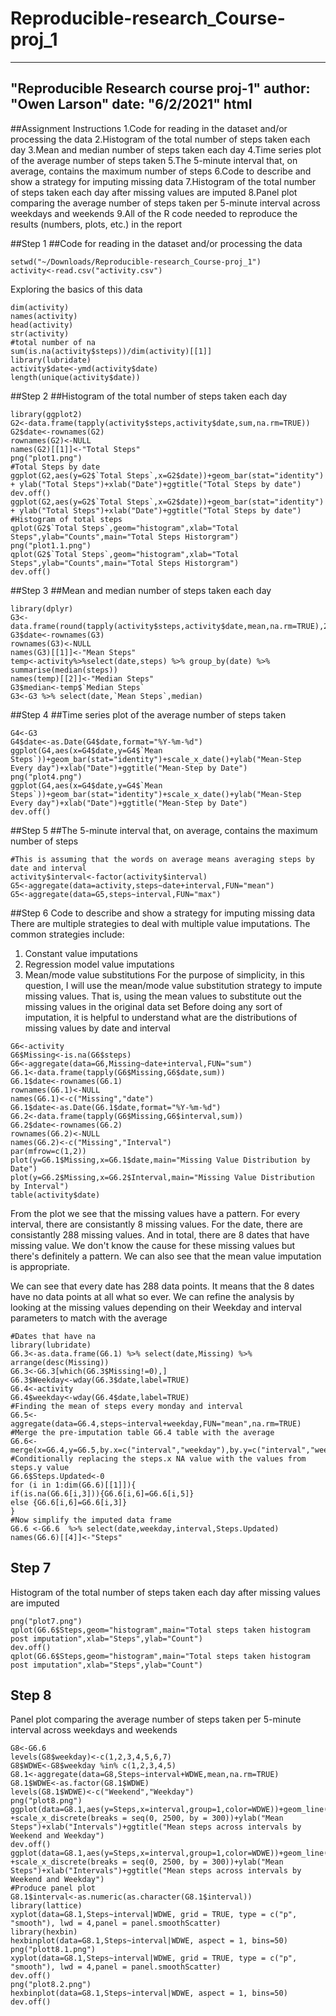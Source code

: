 # Reproducible-research_Course-proj_1
---
"Reproducible Research course proj-1"
author: "Owen Larson"
date: "6/2/2021"
html
---

##Assignment Instructions
1.Code for reading in the dataset and/or processing the data
2.Histogram of the total number of steps taken each day
3.Mean and median number of steps taken each day
4.Time series plot of the average number of steps taken
5.The 5-minute interval that, on average, contains the maximum number of steps
6.Code to describe and show a strategy for imputing missing data
7.Histogram of the total number of steps taken each day after missing values are imputed
8.Panel plot comparing the average number of steps taken per 5-minute interval across weekdays and weekends
9.All of the R code needed to reproduce the results (numbers, plots, etc.) in the report


##Step 1
##Code for reading in the dataset and/or processing the data
```{r, echo = TRUE}
setwd("~/Downloads/Reproducible-research_Course-proj_1")
activity<-read.csv("activity.csv")
```

Exploring the basics of this data
```{r}
dim(activity)
names(activity)
head(activity)
str(activity)
#total number of na
sum(is.na(activity$steps))/dim(activity)[[1]]
library(lubridate)
activity$date<-ymd(activity$date)
length(unique(activity$date))
```


##Step 2
##Histogram of the total number of steps taken each day
```{r, echo = TRUE}
library(ggplot2)
G2<-data.frame(tapply(activity$steps,activity$date,sum,na.rm=TRUE))
G2$date<-rownames(G2)
rownames(G2)<-NULL
names(G2)[[1]]<-"Total Steps"
png("plot1.png")
#Total Steps by date
ggplot(G2,aes(y=G2$`Total Steps`,x=G2$date))+geom_bar(stat="identity") + ylab("Total Steps")+xlab("Date")+ggtitle("Total Steps by date")
dev.off()
ggplot(G2,aes(y=G2$`Total Steps`,x=G2$date))+geom_bar(stat="identity") + ylab("Total Steps")+xlab("Date")+ggtitle("Total Steps by date")
#Histogram of total steps
qplot(G2$`Total Steps`,geom="histogram",xlab="Total Steps",ylab="Counts",main="Total Steps Historgram")
png("plot1.1.png")
qplot(G2$`Total Steps`,geom="histogram",xlab="Total Steps",ylab="Counts",main="Total Steps Historgram")
dev.off()
```


##Step 3
##Mean and median number of steps taken each day

```{r, echo = TRUE}
library(dplyr)
G3<-data.frame(round(tapply(activity$steps,activity$date,mean,na.rm=TRUE),2))
G3$date<-rownames(G3)
rownames(G3)<-NULL
names(G3)[[1]]<-"Mean Steps"
temp<-activity%>%select(date,steps) %>% group_by(date) %>% summarise(median(steps))
names(temp)[[2]]<-"Median Steps"
G3$median<-temp$`Median Steps`
G3<-G3 %>% select(date,`Mean Steps`,median)
```

##Step 4
##Time series plot of the average number of steps taken
```{r, echo = TRUE}
G4<-G3
G4$date<-as.Date(G4$date,format="%Y-%m-%d")
ggplot(G4,aes(x=G4$date,y=G4$`Mean Steps`))+geom_bar(stat="identity")+scale_x_date()+ylab("Mean-Step Every day")+xlab("Date")+ggtitle("Mean-Step by Date")
png("plot4.png")
ggplot(G4,aes(x=G4$date,y=G4$`Mean Steps`))+geom_bar(stat="identity")+scale_x_date()+ylab("Mean-Step Every day")+xlab("Date")+ggtitle("Mean-Step by Date")
dev.off()
```


##Step 5
##The 5-minute interval that, on average, contains the maximum number of steps

```{r, echo = TRUE}
#This is assuming that the words on average means averaging steps by date and interval
activity$interval<-factor(activity$interval)
G5<-aggregate(data=activity,steps~date+interval,FUN="mean")
G5<-aggregate(data=G5,steps~interval,FUN="max")
```


##Step 6
Code to describe and show a strategy for imputing missing data
There are multiple strategies to deal with multiple value imputations.
The common strategies include:
1. Constant value imputations
2. Regression model value imputations
3. Mean/mode value substitutions
For the purpose of simplicity, in this question, I will use the mean/mode value substitution strategy to impute missing values. That is, using the mean values to substitute out the missing values in the original data set
Before doing any sort of imputation, it is helpful to understand what are the distributions of missing values by date and interval
```{r, echo = TRUE}
G6<-activity
G6$Missing<-is.na(G6$steps)
G6<-aggregate(data=G6,Missing~date+interval,FUN="sum")
G6.1<-data.frame(tapply(G6$Missing,G6$date,sum))
G6.1$date<-rownames(G6.1)
rownames(G6.1)<-NULL
names(G6.1)<-c("Missing","date")
G6.1$date<-as.Date(G6.1$date,format="%Y-%m-%d")
G6.2<-data.frame(tapply(G6$Missing,G6$interval,sum))
G6.2$date<-rownames(G6.2)
rownames(G6.2)<-NULL
names(G6.2)<-c("Missing","Interval")
par(mfrow=c(1,2))
plot(y=G6.1$Missing,x=G6.1$date,main="Missing Value Distribution by Date")
plot(y=G6.2$Missing,x=G6.2$Interval,main="Missing Value Distribution by Interval")
table(activity$date)
```

From the plot we see that the missing values have a pattern. For every interval, there are consistantly 8 missing values. For the date, there are consistantly 288 missing values. And in total, there are 8 dates that have missing value. We don't know the cause for these missing values but there's definitely a pattern. We can also see that the mean value imputation is appropriate.

We can see that every date has 288 data points. It means that the 8 dates have no data points at all what so ever. We can refine the analysis by looking at the missing values depending on their Weekday and interval parameters to match with the average 

```{r, echo = TRUE}
#Dates that have na 
library(lubridate)
G6.3<-as.data.frame(G6.1) %>% select(date,Missing) %>% arrange(desc(Missing))
G6.3<-G6.3[which(G6.3$Missing!=0),]
G6.3$Weekday<-wday(G6.3$date,label=TRUE)
G6.4<-activity
G6.4$weekday<-wday(G6.4$date,label=TRUE)
#Finding the mean of steps every monday and interval
G6.5<-aggregate(data=G6.4,steps~interval+weekday,FUN="mean",na.rm=TRUE)
#Merge the pre-imputation table G6.4 table with the average
G6.6<-merge(x=G6.4,y=G6.5,by.x=c("interval","weekday"),by.y=c("interval","weekday"),all.x=TRUE)
#Conditionally replacing the steps.x NA value with the values from steps.y value 
G6.6$Steps.Updated<-0
for (i in 1:dim(G6.6)[[1]]){
if(is.na(G6.6[i,3])){G6.6[i,6]=G6.6[i,5]}
else {G6.6[i,6]=G6.6[i,3]}
}
#Now simplify the imputed data frame
G6.6 <-G6.6  %>% select(date,weekday,interval,Steps.Updated)
names(G6.6)[[4]]<-"Steps"
```


## Step 7
Histogram of the total number of steps taken each day after missing values are imputed

```{r, echo = TRUE}
png("plot7.png")
qplot(G6.6$Steps,geom="histogram",main="Total steps taken histogram post imputation",xlab="Steps",ylab="Count")
dev.off()
qplot(G6.6$Steps,geom="histogram",main="Total steps taken histogram post imputation",xlab="Steps",ylab="Count")
```




## Step 8
Panel plot comparing the average number of steps taken per 5-minute interval across weekdays and weekends

```{r, echo = TRUE}
G8<-G6.6
levels(G8$weekday)<-c(1,2,3,4,5,6,7)
G8$WDWE<-G8$weekday %in% c(1,2,3,4,5)
G8.1<-aggregate(data=G8,Steps~interval+WDWE,mean,na.rm=TRUE)
G8.1$WDWE<-as.factor(G8.1$WDWE)
levels(G8.1$WDWE)<-c("Weekend","Weekday")
png("plot8.png")
ggplot(data=G8.1,aes(y=Steps,x=interval,group=1,color=WDWE))+geom_line() +scale_x_discrete(breaks = seq(0, 2500, by = 300))+ylab("Mean Steps")+xlab("Intervals")+ggtitle("Mean steps across intervals by Weekend and Weekday")
dev.off()
ggplot(data=G8.1,aes(y=Steps,x=interval,group=1,color=WDWE))+geom_line() +scale_x_discrete(breaks = seq(0, 2500, by = 300))+ylab("Mean Steps")+xlab("Intervals")+ggtitle("Mean steps across intervals by Weekend and Weekday")
#Produce panel plot
G8.1$interval<-as.numeric(as.character(G8.1$interval))
library(lattice)
xyplot(data=G8.1,Steps~interval|WDWE, grid = TRUE, type = c("p", "smooth"), lwd = 4,panel = panel.smoothScatter)
library(hexbin)
hexbinplot(data=G8.1,Steps~interval|WDWE, aspect = 1, bins=50)
png("plott8.1.png")
xyplot(data=G8.1,Steps~interval|WDWE, grid = TRUE, type = c("p", "smooth"), lwd = 4,panel = panel.smoothScatter)
dev.off()
png("plot8.2.png")
hexbinplot(data=G8.1,Steps~interval|WDWE, aspect = 1, bins=50)
dev.off()
```
